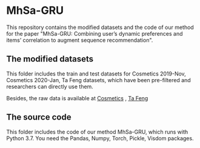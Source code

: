 # MhSa-GRU
This repository contains the modified datasets and the code of our method for the paper "MhSa-GRU: Combining user’s dynamic preferences and items’ correlation to augment sequence recommendation".

## The modified datasets
This folder includes the train and test datasets for Cosmetics 2019-Nov, Cosmetics 2020-Jan, Ta Feng datasets, which have been pre-filtered and researchers can directly use them.

Besides, the raw data is available at [Cosmetics](https://www.kaggle.com/mkechinov/ecommerce-events-history-in-cosmetics-shop) , [Ta Feng](https://www.kaggle.com/chiranjivdas09/ta-feng-grocery-dataset)

## The source code
This folder includes the code of our method MhSa-GRU, which runs with Python 3.7. You need the Pandas, Numpy, Torch, Pickle, Visdom packages.
